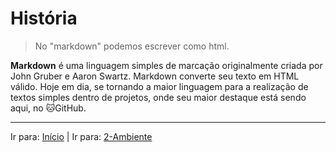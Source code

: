 # História
> No "markdown" podemos escrever como html.

**Markdown** é uma linguagem simples de marcação originalmente criada por John Gruber e Aaron Swartz. Markdown converte seu texto em HTML válido. Hoje em dia, se tornando a maior linguagem para a realização de textos simples dentro de projetos, onde seu maior destaque está sendo aqui, no 🐱GitHub.

<hr>

Ir para: [Início](/README.md) | Ir para: [2-Ambiente](./2-Ambiente.md)